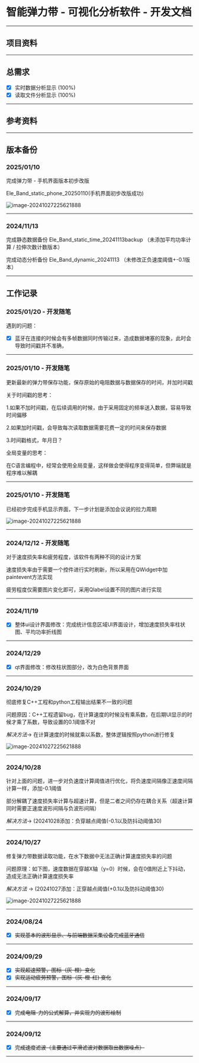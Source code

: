 # 智能弹力带 - 可视化分析软件 - 开发文档

---

## 项目资料

---

## 总需求

* [x] 实时数据分析显示 (100%)
* [x] 读取文件分析显示 (100%)

---

## 参考资料

---

## 版本备份

### 2025/01/10

完成弹力带 - 手机界面版本初步改版

Ele_Band_static_phone_20250110(手机界面初步改版成功)

![image-20241027225621888](./readme_img/2025-01-10-144822.png)

---

### 2024/11/13

完成静态数据备份
Ele_Band_static_time_20241113backup  （未添加平均功率计算  /  拉伸次数计数版本）

完成动态分析备份
Ele_Band_dynamic_20241113  （未修改正负速度阈值+-0.1版本）



---

## 工作记录

### 2025/01/20 - 开发随笔

遇到的问题：

- [x] 蓝牙在连接的时候会有多帧数据同时传输过来，造成数据堵塞的现象，此时会导致时间戳并不准确，

  

---

### 2025/01/10 - 开发随笔

更新最新的弹力带保存功能，保存原始的电阻数据与数据保存的时间，并加时间戳

关于时间戳的思考：

1.如果不加时间戳，在后续调用的时候，由于采用固定的频率送入数据，容易导致时间偏移

2.如果加时间戳，会导致每次读取数据需要花费一定的时间来保存数据

3.时间戳格式，年月日？

全局变量的思考：

在C语言编程中，经常会使用全局变量，这样做会使得程序变得简单，但弊端就是程序难以解耦



---

### 2025/01/10 - 开发随笔

已经初步完成手机显示界面，下一步计划是添加会议说的拉力周期

![image-20241027225621888](./readme_img/图片1.png)

---

### 2024/12/12 - 开发随笔

对于速度损失率和疲劳程度，该软件有两种不同的设计方案

速度损失率由于需要一个控件进行实时刷新，所以采用在QWidget中加paintevent方法实现

疲劳程度仅需要图片变化即可，采用Qlabel设置不同的图片进行实现



---

### 2024/11/19

* [x] 整体ui设计界面修改：完成统计信息区域UI界面设计，增加速度损失率柱状图、平均功率折线图
  
---

### 2024/12/29

* [x] qt界面修改：修改柱状图部分，改为白色背景界面
  
---

### 2024/10/29

彻底修复C++工程和python工程输出结果不一致的问题

问题原因：C++工程遗留bug，在计算速度的时候没有乘系数，在后期UI显示的时候才乘了系数，导致设置的0.1阈值不对

*解决方法*-> 在计算速度的时候就乘以系数，整体逻辑按照python进行修复

![image-20241027225621888](./readme_img/2024-10-29224813.png)

---

###  2024/10/28

针对上面的问题，进一步对负速度计算阈值进行优化，将负速度间隔像正速度间隔计算一样，添加-0.1阈值

部分解耦了速度损失率计算与超速计算，但是二者之间仍存在耦合关系（超速计算同时需要正速度波形间隔与负波形间隔）

*解决方法*-> (20241028添加：负穿越点阈值(-0.1以及防抖动阈值30)



---

###  2024/10/27

修复弹力带数据读取功能，在水下数据中无法正确计算速度损失率的问题

问题原理：如下图，速度数据在穿越X轴（y=0）时候，会在0值附近上下抖动，造成无法正确计算速度损失率

*解决方法* -> (20241027添加：正穿越点阈值(+0.1以及防抖动阈值30)

![image-20241027225621888](./readme_img/image-20241027225621888.png)

---

###  2024/08/24

* [x] ~~实现基本的波形显示、与前端数据采集设备完成蓝牙通信~~

  

---

###  2024/09/29

* [x] ~~实现超速预警，图标（灰-橙）变化~~
* [x] ~~实现运动疲劳预警，图标（灰-橙-红) 变化~~

---

###  2024/09/17

* [x] ~~完成电阻-力的公式解算，并实现力的波形绘制~~

---

###  2024/09/12

* [x] ~~完成速度滤波（主要通过平滑滤波对数据取出数据噪点）~~

---



